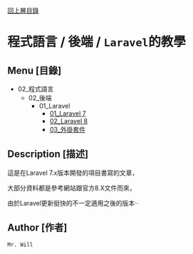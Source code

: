 [回上層目錄](../README.md)

# 程式語言 / 後端 / `Laravel`的教學

## **Menu [目錄]**
+ 02_程式語言
    + 02_後端
        + 01_Laravel
            + [01_Laravel 7](01_Laravel7/README.md)
            + [02_Laravel 8](02_Laravel8/README.md)
            + [03_外掛套件](03_外掛套件/README.md)

## **Description [描述]**
這是在Laravel 7.x版本開發的項目書寫的文章，

大部分資料都是參考網站跟官方8.X文件而來，

由於Laravel更新挺快的不一定適用之後的版本‧‧

## **Author [作者]**
`Mr. Will`
